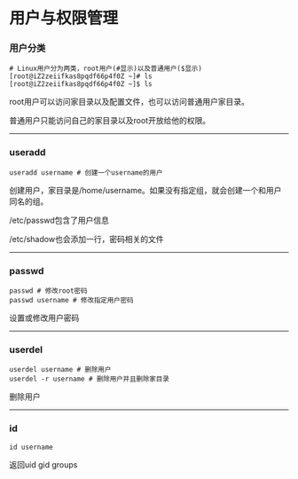 # 用户与权限管理

### 用户分类

```shell
# Linux用户分为两类，root用户(#显示)以及普通用户($显示)
[root@iZ2zeiifkas8pqdf66p4f0Z ~]# ls
[root@iZ2zeiifkas8pqdf66p4f0Z ~]$ ls
```

root用户可以访问家目录以及配置文件，也可以访问普通用户家目录。

普通用户只能访问自己的家目录以及root开放给他的权限。

------

### useradd

```shell
useradd username # 创建一个username的用户
```

创建用户，家目录是/home/username。如果没有指定组，就会创建一个和用户同名的组。

/etc/passwd包含了用户信息

/etc/shadow也会添加一行，密码相关的文件

------

### passwd

```shell
passwd # 修改root密码
passwd username # 修改指定用户密码
```

设置或修改用户密码

------

### userdel

```shell
userdel username # 删除用户
userdel -r username # 删除用户并且删除家目录
```

删除用户

------

### id

```
id username
```

返回uid gid groups




